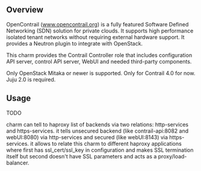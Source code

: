 Overview
--------

OpenContrail (www.opencontrail.org) is a fully featured Software Defined
Networking (SDN) solution for private clouds. It supports high performance
isolated tenant networks without requiring external hardware support. It
provides a Neutron plugin to integrate with OpenStack.

This charm provides the Contrail Controller role that includes
configuration API server, control API server, WebUI and needed third-party
components.

Only OpenStack Mitaka or newer is supported.
Only for Contrail 4.0 for now.
Juju 2.0 is required.

Usage
-----

TODO

charm can tell to haproxy list of backends via two relations: http-services and https-services.
it tells unsecured backend (like contrail-api:8082 and webUI:8080) via http-services
and secured (like webUI:8143) via https-services.
it allows to relate this charm to different haproxy applications where first has ssl_cert/ssl_key in
configuration and makes SSL termination itself but second doesn't have SSL parameters and acts
as a proxy/load-balancer.